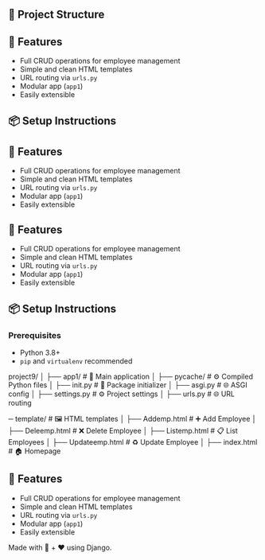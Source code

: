 


## 📁 Project Structure


## 🚀 Features

- Full CRUD operations for employee management
- Simple and clean HTML templates
- URL routing via `urls.py`
- Modular app (`app1`)
- Easily extensible

## 📦 Setup Instructions

## 🚀 Features

- Full CRUD operations for employee management
- Simple and clean HTML templates
- URL routing via `urls.py`
- Modular app (`app1`)
- Easily extensible


## 🚀 Features

- Full CRUD operations for employee management
- Simple and clean HTML templates
- URL routing via `urls.py`
- Modular app (`app1`)
- Easily extensible

## 📦 Setup Instructions

### Prerequisites

- Python 3.8+
- `pip` and `virtualenv` recommended

project9/
│
├── app1/ # 📁 Main application
│ ├── pycache/ # ⚙️ Compiled Python files
│ ├── init.py # 🧠 Package initializer
│ ├── asgi.py # 🌐 ASGI config
│ ├── settings.py # ⚙️ Project settings
│ ├── urls.py # 🌐 URL routing

─ template/ # 🖼️ HTML templates
│ ├── Addemp.html # ➕ Add Employee
│ ├── Deleemp.html # ❌ Delete Employee
│ ├── Listemp.html # 📋 List Employees
│ ├── Updateemp.html # ♻️ Update Employee
│ ├── index.html # 🏠 Homepage




## 🚀 Features

- Full CRUD operations for employee management
- Simple and clean HTML templates
- URL routing via `urls.py`
- Modular app (`app1`)
- Easily extensible


Made with 🧠 + ❤️ using Django.
